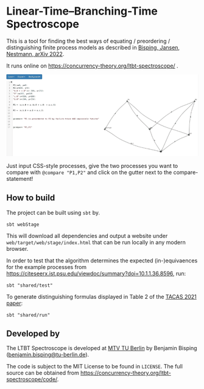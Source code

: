 # Linear-Time–Branching-Time Spectroscope

This is a tool for finding the best ways of equating / preordering / distinguishing finite process models as described in [Bisping, Jansen, Nestmann, arXiv 2022](https://arxiv.org/abs/2109.15295).

It runs online on https://concurrency-theory.org/ltbt-spectroscope/ .

![](doc/usage-illustration.gif)

Just input CSS-style processes, give the two processes you want to compare with `@compare "P1,P2"` and click on the gutter next to the compare-statement!

## How to build

The project can be built using `sbt` by.

```
sbt webStage
```

This will download all dependencies and output a website under `web/target/web/stage/index.html` that can be run locally in any modern browser.

In order to test that the algorithm determines the expected (in-)equivaences for the example processes from https://citeseerx.ist.psu.edu/viewdoc/summary?doi=10.1.1.36.8596, run:

```
sbt "shared/test"
```

To generate distinguishing formulas displayed in Table 2 of the [TACAS 2021 paper](https://link.springer.com/chapter/10.1007%2F978-3-030-72016-2_1):

```
sbt "shared/run"
```


## Developed by

The LTBT Spectroscope is developed at [MTV TU Berlin](https://www.mtv.tu-berlin.de) by Benjamin Bisping (benjamin.bisping@tu-berlin.de).

The code is subject to the MIT License to be found in `LICENSE`. The full source can be obtained from <https://concurrency-theory.org/ltbt-spectroscope/code/>.